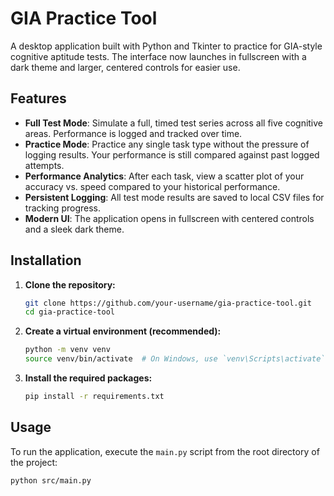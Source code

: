# GIA Practice Tool

A desktop application built with Python and Tkinter to practice for GIA-style cognitive aptitude tests. The interface now launches in fullscreen with a dark theme and larger, centered controls for easier use.

## Features

-   **Full Test Mode**: Simulate a full, timed test series across all five cognitive areas. Performance is logged and tracked over time.
-   **Practice Mode**: Practice any single task type without the pressure of logging results. Your performance is still compared against past logged attempts.
-   **Performance Analytics**: After each task, view a scatter plot of your accuracy vs. speed compared to your historical performance.
-   **Persistent Logging**: All test mode results are saved to local CSV files for tracking progress.
-   **Modern UI**: The application opens in fullscreen with centered controls and a sleek dark theme.

## Installation

1.  **Clone the repository:**
    ```bash
    git clone https://github.com/your-username/gia-practice-tool.git
    cd gia-practice-tool
    ```

2.  **Create a virtual environment (recommended):**
    ```bash
    python -m venv venv
    source venv/bin/activate  # On Windows, use `venv\Scripts\activate`
    ```

3.  **Install the required packages:**
    ```bash
    pip install -r requirements.txt
    ```

## Usage

To run the application, execute the `main.py` script from the root directory of the project:

```bash
python src/main.py
```
